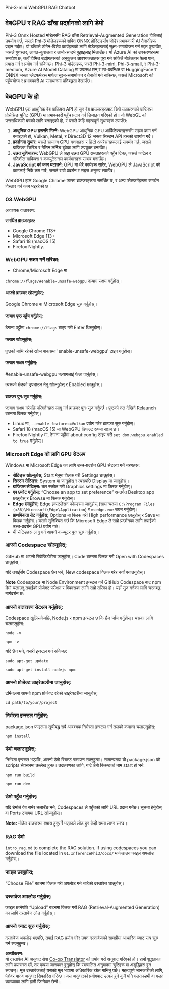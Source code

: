 <!--
CO_OP_TRANSLATOR_METADATA:
{
  "original_hash": "4aac6b8a5dcbbe9a32b47be30340cac2",
  "translation_date": "2025-05-09T05:16:12+00:00",
  "source_file": "code/08.RAG/rag_webgpu_chat/README.md",
  "language_code": "ne"
}
-->
Phi-3-mini WebGPU RAG Chatbot

## वेबGPU र RAG ढाँचा प्रदर्शनको लागि डेमो
Phi-3 Onnx Hosted मोडेलसँग RAG ढाँचा Retrieval-Augmented Generation विधिलाई उपयोग गर्छ, जसले Phi-3 मोडेलहरूको शक्ति ONNX होस्टिङसँग जोडेर प्रभावकारी AI तैनातीहरू प्रदान गर्दछ। यो ढाँचाले डोमेन-विशेष कार्यहरूको लागि मोडेलहरूलाई सूक्ष्म-समायोजन गर्न मद्दत पुर्‍याउँछ, जसले गुणस्तर, लागत-कुशलता र लामो-सन्दर्भ बुझाइलाई मिलाउँछ। यो Azure AI को उपकरणहरूमा समावेश छ, जहाँ विभिन्न उद्योगहरूको अनुकूलन आवश्यकताहरू पूरा गर्न सजिलै मोडेलहरू फेला पार्न, प्रयास गर्न र प्रयोग गर्न सकिन्छ। Phi-3 मोडेलहरू, जस्तै Phi-3-mini, Phi-3-small, र Phi-3-medium, Azure AI Model Catalog मा उपलब्ध छन् र स्व-प्रबन्धित वा HuggingFace र ONNX जस्ता प्लेटफर्महरू मार्फत सूक्ष्म-समायोजन र तैनाती गर्न सकिन्छ, जसले Microsoft को पहुँचयोग्य र प्रभावकारी AI समाधानमा प्रतिबद्धता देखाउँछ।

## वेबGPU के हो
WebGPU एक आधुनिक वेब ग्राफिक्स API हो जुन वेब ब्राउजरहरूबाट सिधै उपकरणको ग्राफिक्स प्रोसेसिङ युनिट (GPU) मा प्रभावकारी पहुँच प्रदान गर्न डिजाइन गरिएको हो। यो WebGL को उत्तराधिकारी बन्नको लागि बनाइएको हो, र यसले केहि महत्वपूर्ण सुधारहरू ल्याउँछ:

1. **आधुनिक GPU हरूसँग मिल्ने:** WebGPU आधुनिक GPU आर्किटेक्चरहरूसँग सहज काम गर्न बनाइएको हो, Vulkan, Metal, र Direct3D 12 जस्ता सिस्टम API हरूको उपयोग गर्दै।
2. **प्रदर्शनमा सुधार:** यसले सामान्य GPU गणनाहरू र छिटो अपरेसनहरूलाई समर्थन गर्छ, जसले ग्राफिक्स रेंडरिङ र मेसिन लर्निङ दुवैका लागि उपयुक्त बनाउँछ।
3. **उन्नत सुविधाहरू:** WebGPU ले अझ उन्नत GPU क्षमताहरूको पहुँच दिन्छ, जसले जटिल र गतिशील ग्राफिक्स र कम्प्युटेसनल कार्यभारहरू सम्भव बनाउँछ।
4. **JavaScript को काम घटाउने:** GPU मा धेरै कार्यहरू सारेर, WebGPU ले JavaScript को कामलाई निकै कम गर्छ, जसले राम्रो प्रदर्शन र सहज अनुभव ल्याउँछ।

WebGPU हाल Google Chrome जस्ता ब्राउजरहरूमा समर्थित छ, र अन्य प्लेटफर्महरूमा समर्थन विस्तार गर्न काम भइरहेको छ।

### 03.WebGPU
आवश्यक वातावरण:

**समर्थित ब्राउजरहरू:** 
- Google Chrome 113+
- Microsoft Edge 113+
- Safari 18 (macOS 15)
- Firefox Nightly.

### WebGPU सक्षम गर्ने तरिका:

- Chrome/Microsoft Edge मा 

`chrome://flags/#enable-unsafe-webgpu` फ्ल्याग सक्षम गर्नुहोस्।

#### आफ्नो ब्राउजर खोल्नुहोस्:
Google Chrome वा Microsoft Edge सुरु गर्नुहोस्।

#### फ्ल्याग पृष्ठ पहुँच गर्नुहोस्:
ठेगाना पट्टीमा `chrome://flags` टाइप गरी Enter थिच्नुहोस्।

#### फ्ल्याग खोज्नुहोस्:
पृष्ठको माथि रहेको खोज बाकसमा 'enable-unsafe-webgpu' टाइप गर्नुहोस्।

#### फ्ल्याग सक्षम गर्नुहोस्:
#enable-unsafe-webgpu फ्ल्यागलाई फेला पार्नुहोस्।

त्यसको छेउको ड्रपडाउन मेनु खोल्नुहोस् र Enabled छान्नुहोस्।

#### ब्राउजर पुनः सुरु गर्नुहोस्:

फ्ल्याग सक्षम गरेपछि परिवर्तनहरू लागु गर्न ब्राउजर पुनः सुरु गर्नुपर्छ। पृष्ठको तल देखिने Relaunch बटनमा क्लिक गर्नुहोस्।

- Linux मा, `--enable-features=Vulkan` प्रयोग गरेर ब्राउजर सुरु गर्नुहोस्।
- Safari 18 (macOS 15) मा WebGPU डिफल्ट रूपमा सक्षम छ।
- Firefox Nightly मा, ठेगाना पट्टीमा about:config टाइप गरी `set dom.webgpu.enabled to true` गर्नुहोस्।

### Microsoft Edge को लागि GPU सेटअप

Windows मा Microsoft Edge का लागि उच्च-प्रदर्शन GPU सेटअप गर्ने चरणहरू:

- **सेटिङ्स खोल्नुहोस्:** Start मेनुमा क्लिक गरी Settings छान्नुहोस्।
- **सिस्टम सेटिङ्स:** System मा जानुहोस् र त्यसपछि Display मा जानुहोस्।
- **ग्राफिक्स सेटिङ्स:** तल स्क्रोल गरी Graphics settings मा क्लिक गर्नुहोस्।
- **एप छनोट गर्नुहोस्:** “Choose an app to set preference” अन्तर्गत Desktop app छान्नुहोस् र Browse मा क्लिक गर्नुहोस्।
- **Edge छान्नुहोस्:** Edge इन्स्टलेसन फोल्डरमा जानुहोस् (सामान्यतया `C:\Program Files (x86)\Microsoft\Edge\Application`) र `msedge.exe` चयन गर्नुहोस्।
- **प्राथमिकता सेट गर्नुहोस्:** Options मा क्लिक गरी High performance छान्नुहोस् र Save मा क्लिक गर्नुहोस्।
यसले सुनिश्चित गर्छ कि Microsoft Edge ले राम्रो प्रदर्शनका लागि तपाईंको उच्च-प्रदर्शन GPU प्रयोग गर्छ। 
- यी सेटिङहरू लागु गर्न आफ्नो कम्प्युटर पुनः सुरु गर्नुहोस्।

### आफ्नो Codespace खोल्नुहोस्:
GitHub मा आफ्नो रिपोजिटोरीमा जानुहोस्।
Code बटनमा क्लिक गरी Open with Codespaces छान्नुहोस्।

यदि तपाईंंसँग Codespace छैन भने, New codespace क्लिक गरेर नयाँ बनाउनुहोस्।

**Note** Codespace मा Node Environment इन्स्टल गर्ने
GitHub Codespace बाट npm डेमो चलाउनु तपाईंको प्रोजेक्ट परीक्षण र विकासका लागि राम्रो तरिका हो। यहाँ सुरु गर्नका लागि चरणबद्ध मार्गदर्शन छ:

### आफ्नो वातावरण सेटअप गर्नुहोस्:
Codespace खुलिसकेपछि, Node.js र npm इन्स्टल छ कि छैन जाँच गर्नुहोस्। यसका लागि चलाउनुहोस्:
```
node -v
```
```
npm -v
```

यदि छैन भने, यसरी इन्स्टल गर्न सकिन्छ:
```
sudo apt-get update
```
```
sudo apt-get install nodejs npm
```

### आफ्नो प्रोजेक्ट डाइरेक्टरीमा जानुहोस्:
टर्मिनलमा आफ्नो npm प्रोजेक्ट रहेको डाइरेक्टरीमा जानुहोस्:
```
cd path/to/your/project
```

### निर्भरता इन्स्टल गर्नुहोस्:
package.json फाइलमा सूचीबद्ध सबै आवश्यक निर्भरता इन्स्टल गर्न तलको कमाण्ड चलाउनुहोस्:

```
npm install
```

### डेमो चलाउनुहोस्:
निर्भरता इन्स्टल भएपछि, आफ्नो डेमो स्क्रिप्ट चलाउन सक्नुहुन्छ। सामान्यतया यो package.json को scripts सेक्सनमा उल्लेख हुन्छ। उदाहरणका लागि, यदि डेमो स्क्रिप्टको नाम start हो भने:

```
npm run build
```
```
npm run dev
```

### डेमो पहुँच गर्नुहोस्:
यदि डेमोले वेब सर्भर चलाउँछ भने, Codespaces ले पहुँचको लागि URL प्रदान गर्नेछ। सूचना हेर्नुहोस् वा Ports ट्याबमा URL खोज्नुहोस्।

**Note:** मोडेल ब्राउजरमा क्यास हुनुपर्ने भएकाले लोड हुन केही समय लाग्न सक्छ।

### RAG डेमो
`intro_rag.md` to complete the RAG solution. If using codespaces you can download the file located in `01.InferencePhi3/docs/` मार्कडाउन फाइल अपलोड गर्नुहोस्।

### फाइल छान्नुहोस्:
“Choose File” बटनमा क्लिक गरी अपलोड गर्न चाहेको दस्तावेज छान्नुहोस्।

### दस्तावेज अपलोड गर्नुहोस्:
फाइल छानेपछि “Upload” बटनमा क्लिक गरी RAG (Retrieval-Augmented Generation) का लागि दस्तावेज लोड गर्नुहोस्।

### आफ्नो च्याट सुरु गर्नुहोस्:
दस्तावेज अपलोड भएपछि, तपाईं RAG प्रयोग गरेर उक्त दस्तावेजको सामग्रीमा आधारित च्याट सत्र सुरु गर्न सक्नुहुन्छ।

**अस्वीकरण**:  
यो दस्तावेज़ AI अनुवाद सेवा [Co-op Translator](https://github.com/Azure/co-op-translator) को प्रयोग गरी अनुवाद गरिएको हो। हामी शुद्धताका लागि प्रयासरत छौं, तर कृपया जानकार हुनुहोस् कि स्वचालित अनुवादमा त्रुटिहरू वा अशुद्धिहरू हुन सक्छन्। मूल दस्तावेज़लाई यसको मूल भाषामा अधिकारिक स्रोत मानिनु पर्छ। महत्वपूर्ण जानकारीको लागि, पेशेवर मानव अनुवाद सिफारिस गरिन्छ। यस अनुवादको प्रयोगबाट उत्पन्न हुने कुनै पनि गलतफहमी वा गलत व्याख्याका लागि हामी जिम्मेवार छैनौं।